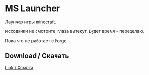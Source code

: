 ﻿MS Launcher
=====================

Лаунчер игры minecraft.

Исходники не смотрите, глаза вытекут. Будет время - переделаю.

Пока что не работает с Forge.

Download / Скачать
------------

[Link / Ссылка](https://github.com/AGhostik/MC-Launcher/releases/)